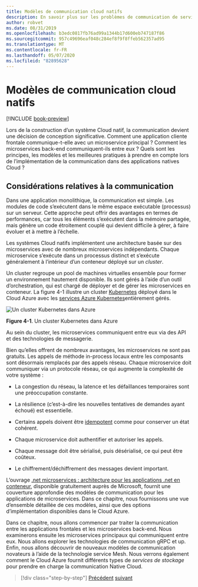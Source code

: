 ```yaml
---
title: Modèles de communication cloud natifs
description: En savoir plus sur les problèmes de communication de service clés dans les applications Cloud natives
author: robvet
ms.date: 08/31/2019
ms.openlocfilehash: b3edc0817fb76ad99a1344b17d600eb747187f86
ms.sourcegitcommit: 957c49696eaf048c284ef8f9f8ffeb562357ad95
ms.translationtype: MT
ms.contentlocale: fr-FR
ms.lasthandoff: 05/07/2020
ms.locfileid: "82895628"
---
```

# <a name="cloud-native-communication-patterns"></a>Modèles de communication cloud natifs

[!INCLUDE [book-preview](../../../includes/book-preview.md)]

Lors de la construction d’un système Cloud natif, la communication devient une décision de conception significative. Comment une application cliente frontale communique-t-elle avec un microservice principal ? Comment les microservices back-end communiquent-ils entre eux ? Quels sont les principes, les modèles et les meilleures pratiques à prendre en compte lors de l’implémentation de la communication dans des applications natives Cloud ?

## <a name="communication-considerations"></a>Considérations relatives à la communication

Dans une application monolithique, la communication est simple. Les modules de code s’exécutent dans le même espace exécutable (processus) sur un serveur. Cette approche peut offrir des avantages en termes de performances, car tous les éléments s’exécutent dans la mémoire partagée, mais génère un code étroitement couplé qui devient difficile à gérer, à faire évoluer et à mettre à l’échelle.

Les systèmes Cloud natifs implémentent une architecture basée sur des microservices avec de nombreux microservices indépendants. Chaque microservice s’exécute dans un processus distinct et s’exécute généralement à l’intérieur d’un conteneur déployé sur un *cluster*.

Un cluster regroupe un pool de machines virtuelles ensemble pour former un environnement hautement disponible. Ils sont gérés à l’aide d’un outil d’orchestration, qui est chargé de déployer et de gérer les microservices en conteneur. La figure 4-1 illustre un cluster [Kubernetes](https://kubernetes.io) déployé dans le Cloud Azure avec les [services Azure Kubernetes](https://docs.microsoft.com/azure/aks/intro-kubernetes)entièrement gérés.

![Un cluster Kubernetes dans Azure](./media/kubernetes-cluster-in-azure.png)

**Figure 4-1**. Un cluster Kubernetes dans Azure

Au sein du cluster, les microservices communiquent entre eux via des API et des technologies de messagerie.

Bien qu’elles offrent de nombreux avantages, les microservices ne sont pas gratuits. Les appels de méthode in-process locaux entre les composants sont désormais remplacés par des appels réseau. Chaque microservice doit communiquer via un protocole réseau, ce qui augmente la complexité de votre système :

- La congestion du réseau, la latence et les défaillances temporaires sont une préoccupation constante.

- La résilience (c’est-à-dire les nouvelles tentatives de demandes ayant échoué) est essentielle.

- Certains appels doivent être [idempotent](https://www.restapitutorial.com/lessons/idempotency.html) comme pour conserver un état cohérent.

- Chaque microservice doit authentifier et autoriser les appels.

- Chaque message doit être sérialisé, puis désérialisé, ce qui peut être coûteux.

- Le chiffrement/déchiffrement des messages devient important.

L’ouvrage [.net microservices : architecture pour les applications .net en conteneur](https://dotnet.microsoft.com/download/thank-you/microservices-architecture-ebook), disponible gratuitement auprès de Microsoft, fournit une couverture approfondie des modèles de communication pour les applications de microservices. Dans ce chapitre, nous fournissons une vue d’ensemble détaillée de ces modèles, ainsi que des options d’implémentation disponibles dans le Cloud Azure.

Dans ce chapitre, nous allons commencer par traiter la communication entre les applications frontales et les microservices back-end. Nous examinerons ensuite les microservices principaux qui communiquent entre eux. Nous allons explorer les technologies de communication gRPC et up. Enfin, nous allons découvrir de nouveaux modèles de communication novateurs à l’aide de la technologie service Mesh. Nous verrons également comment le Cloud Azure fournit différents types de *services de stockage* pour prendre en charge la communication Native Cloud.

>[!div class="step-by-step"]
>[Précédent](other-deployment-options.md)
>[suivant](front-end-communication.md)
